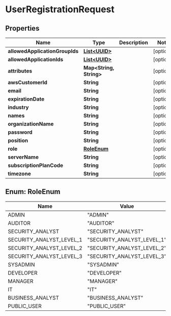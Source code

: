 
# UserRegistrationRequest

## Properties
Name | Type | Description | Notes
------------ | ------------- | ------------- | -------------
**allowedApplicationGroupIds** | [**List&lt;UUID&gt;**](UUID.md) |  |  [optional]
**allowedApplicationIds** | [**List&lt;UUID&gt;**](UUID.md) |  |  [optional]
**attributes** | **Map&lt;String, String&gt;** |  |  [optional]
**awsCustomerId** | **String** |  |  [optional]
**email** | **String** |  |  [optional]
**expirationDate** | **String** |  |  [optional]
**industry** | **String** |  |  [optional]
**names** | **String** |  |  [optional]
**organizationName** | **String** |  |  [optional]
**password** | **String** |  |  [optional]
**position** | **String** |  |  [optional]
**role** | [**RoleEnum**](#RoleEnum) |  |  [optional]
**serverName** | **String** |  |  [optional]
**subscriptionPlanCode** | **String** |  |  [optional]
**timezone** | **String** |  |  [optional]


<a name="RoleEnum"></a>
## Enum: RoleEnum
Name | Value
---- | -----
ADMIN | &quot;ADMIN&quot;
AUDITOR | &quot;AUDITOR&quot;
SECURITY_ANALYST | &quot;SECURITY_ANALYST&quot;
SECURITY_ANALYST_LEVEL_1 | &quot;SECURITY_ANALYST_LEVEL_1&quot;
SECURITY_ANALYST_LEVEL_2 | &quot;SECURITY_ANALYST_LEVEL_2&quot;
SECURITY_ANALYST_LEVEL_3 | &quot;SECURITY_ANALYST_LEVEL_3&quot;
SYSADMIN | &quot;SYSADMIN&quot;
DEVELOPER | &quot;DEVELOPER&quot;
MANAGER | &quot;MANAGER&quot;
IT | &quot;IT&quot;
BUSINESS_ANALYST | &quot;BUSINESS_ANALYST&quot;
PUBLIC_USER | &quot;PUBLIC_USER&quot;



